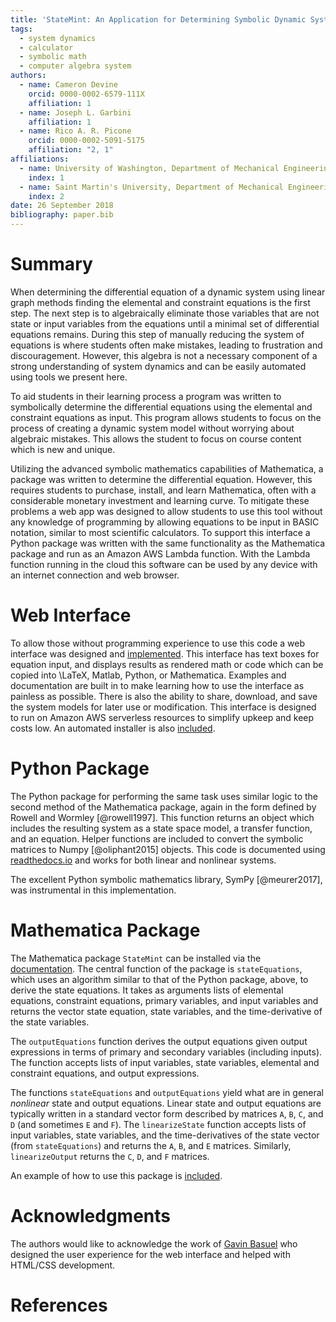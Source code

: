 ```yaml
---
title: 'StateMint: An Application for Determining Symbolic Dynamic System Models using Linear Graph Methods'
tags:
  - system dynamics
  - calculator
  - symbolic math
  - computer algebra system
authors:
  - name: Cameron Devine
    orcid: 0000-0002-6579-111X
    affiliation: 1
  - name: Joseph L. Garbini
    affiliation: 1
  - name: Rico A. R. Picone
    orcid: 0000-0002-5091-5175
    affiliation: "2, 1"
affiliations:
  - name: University of Washington, Department of Mechanical Engineering
    index: 1
  - name: Saint Martin's University, Department of Mechanical Engineering
    index: 2
date: 26 September 2018
bibliography: paper.bib
---
```


# Summary

When determining the differential equation of a dynamic system using linear graph methods finding the elemental and constraint equations is the first step.
The next step is to algebraically eliminate those variables that are not state or input variables from the equations until a minimal set of differential equations remains.
During this step of manually reducing the system of equations is where students often make mistakes, leading to frustration and discouragement.
However, this algebra is not a necessary component of a strong understanding of system dynamics and can be easily automated using tools we present here.

To aid students in their learning process a program was written to symbolically determine the differential equations using the elemental and constraint equations as input.
This program allows students to focus on the process of creating a dynamic system model without worrying about algebraic mistakes.
This allows the student to focus on course content which is new and unique.

Utilizing the advanced symbolic mathematics capabilities of Mathematica, a package was written to determine the differential equation.
However, this requires students to purchase, install, and learn Mathematica, often with a considerable monetary investment and learning curve.
To mitigate these problems a web app was designed to allow students to use this tool without any knowledge of programming by allowing equations to be input in BASIC notation, similar to most scientific calculators.
To support this interface a Python package was written with the same functionality as the Mathematica package and run as an Amazon AWS Lambda function.
With the Lambda function running in the cloud this software can be used by any device with an internet connection and web browser.

# Web Interface

To allow those without programming experience to use this code a web interface was designed and [implemented](http://statum.camerondevine.me/).
This interface has text boxes for equation input, and displays results as rendered math or code which can be copied into \LaTeX, Matlab, Python, or Mathematica.
Examples and documentation are built in to make learning how to use the interface as painless as possible.
There is also the ability to share, download, and save the system models for later use or modification.
This interface is designed to run on Amazon AWS serverless resources to simplify upkeep and keep costs low.
An automated installer is also [included](https://github.com/CameronDevine/Statum/tree/master/web).

# Python Package

The Python package for performing the same task uses similar logic to the second method of the Mathematica package, again in the form defined by Rowell and Wormley [@rowell1997].
This function returns an object which includes the resulting system as a state space model, a transfer function, and an equation.
Helper functions are included to convert the symbolic matrices to Numpy [@oliphant2015] objects.
This code is documented using [readthedocs.io](https://statum.readthedocs.io/en/latest/) and works for both linear and nonlinear systems.

The excellent Python symbolic mathematics library, SymPy [@meurer2017], was instrumental in this implementation.

# Mathematica Package

The Mathematica package `StateMint` can be installed via the [documentation](https://github.com/CameronDevine/Statum/blob/master/mathematica/README.md). The central function of the package is `stateEquations`, which uses an algorithm similar to that of the Python package, above, to derive the state equations. It takes as arguments lists of elemental equations, constraint equations, primary variables, and input variables and returns the vector state equation, state variables, and the time-derivative of the state variables.

The `outputEquations` function derives the output equations given output expressions in terms of primary and secondary variables (including inputs). The function accepts lists of input variables, state variables, elemental and constraint equations, and output expressions.

The functions `stateEquations` and `outputEquations` yield what are in general *nonlinear* state and output equations. Linear state and output equations are typically written in a standard vector form described by matrices `A`, `B`, `C`, and `D` (and sometimes `E` and `F`). The `linearizeState` function accepts lists of input variables, state variables, and the time-derivatives of the state vector (from `stateEquations`) and returns the `A`, `B`, and `E` matrices. Similarly, `linearizeOutput` returns the `C`, `D`, and `F` matrices.

An example of how to use this package is [included](https://github.com/CameronDevine/Statum/blob/master/mathematica/Example.nb).

# Acknowledgments

The authors would like to acknowledge the work of [Gavin Basuel](https://www.gavinbasuel.com/) who designed the user experience for the web interface and helped with HTML/CSS development.

# References

<!--stackedit_data:
eyJkaXNjdXNzaW9ucyI6eyJTUjhYckl2em11VWpGY1paIjp7In
N0YXJ0Ijo2NjUsImVuZCI6ODIwLCJ0ZXh0IjoiV2hlbiBkZXRl
cm1pbmluZyB0aGUgZGlmZmVyZW50aWFsIGVxdWF0aW9uIG9mIG
EgZHluYW1pYyBzeXN0ZW0gdXNpbmcgbGluZWFyIGdyYeKApiJ9
LCJrSXRMMVFWQkhJeWttVEJ0Ijp7InN0YXJ0IjoxMjkxLCJlbm
QiOjE0NjIsInRleHQiOiJUbyBhaWQgc3R1ZGVudHMgaW4gdGhl
aXIgbGVhcm5pbmcgcHJvY2VzcyBhIHByb2dyYW0gd2FzIHdyaX
R0ZW4gdG8gc3ltYm9saWNhbGx54oCmIn0sInZBaUExS2dBQm1r
WU9jTWUiOnsic3RhcnQiOjIxMDgsImVuZCI6MjEyMiwidGV4dC
I6IkJBU0lDIG5vdGF0aW9uIn19LCJjb21tZW50cyI6eyJSeUxq
azJxTGNyOERzOEpkIjp7ImRpc2N1c3Npb25JZCI6IlNSOFhySX
Z6bXVVakZjWloiLCJzdWIiOiJnbzoxMDI5MDU0MzU1MzA4OTY0
NzQ4MDAiLCJ0ZXh0IjoiSSdtIGEgYmlnIGJlbGlldmVyIHRoYX
QgeW91ciBmaXJzdCBzZW50ZW5jZSBzaG91bGQgdHJ5IHRvIGNv
bnZleSB0aGUgbWFpbiBwb2ludCBvZiB5b3VyIHBhcGVyLiBUaG
lzIGlzIG1vcmUgb2YgYW4gXCJpbnRyb2R1Y3Rpb25cIiBzZWN0
aW9uIHNlbnRlbmNlLCBhcyBhcmUgdGhvc2UgdGhhdCBmb2xsb3
cgaXQuIFBlcmhhcHMgdGhpcyAqaXMqIGVmZmVjdGl2ZWx5IHRo
ZSBpbnRyb2R1Y3Rpb24gYW5kIHRoZXJlJ3MgYSBzZXBhcmF0ZS
BhYnN0cmFjdCAuLi4gaWYgc28sIHRoYXQncyBmaW5lLiIsImNy
ZWF0ZWQiOjE1NDM3MTkxMDI4MzB9LCJ6ZGh3Y01aaWVEV3JJcG
tDIjp7ImRpc2N1c3Npb25JZCI6IlNSOFhySXZ6bXVVakZjWloi
LCJzdWIiOiJnbzoxMDI5MDU0MzU1MzA4OTY0NzQ4MDAiLCJ0ZX
h0IjoiSSdtIGdvaW5nIHRvIGNvbnRpbnVlIGNvbW1lbnRpbmcg
YXMgaWYgdGhpcyB0ZXh0IGlzIHByZWNlZGVkIGJ5IGFuIGFic3
RyYWN0IG9mIHNvbWUgc29ydC4iLCJjcmVhdGVkIjoxNTQzNzE5
MjAxODA4fSwiNEJyY05qc0RseFNiTGxNNiI6eyJkaXNjdXNzaW
9uSWQiOiJrSXRMMVFWQkhJeWttVEJ0Iiwic3ViIjoiZ286MTAy
OTA1NDM1NTMwODk2NDc0ODAwIiwidGV4dCI6IldlIGNhbiBub3
cgYmUgbW9yZSBzcGVjaWZpYywgaGVyZS4gV2UgaGF2ZSBhbHJl
YWR5IGludHJvZHVjZWQgdGhlIGVxdWF0aW9ucyBhbmQgdGhlIH
Rhc2sgb2YgYXV0b21hdGlvbi4iLCJjcmVhdGVkIjoxNTQzNzIw
MDYzNjkyfSwiRXVPVXZiRmlINXFUbktRMCI6eyJkaXNjdXNzaW
9uSWQiOiJ2QWlBMUtnQUJta1lPY01lIiwic3ViIjoiZ2g6MTAz
OTQ4OTYiLCJ0ZXh0IjoiU2hvdWxkIHdlIGNpdGUgQkFTSUMgbm
90YXRpb24/IEkgZm91bmQgaXQgb24gV2lraXBlZGlhLCAgXG5b
aHR0cHM6Ly9lbi53aWtpcGVkaWEub3JnL3dpa2kvQ2FsY3VsYX
Rvcl9pbnB1dF9tZXRob2RzI0JBU0lDX25vdGF0aW9uXShodHRw
czovL2VuLndpa2lwZWRpYS5vcmcvd2lraS9DYWxjdWxhdG9yX2
lucHV0X21ldGhvZHMjQkFTSUNfbm90YXRpb24pIiwiY3JlYXRl
ZCI6MTU0Mzk1Mzc1NDY0OX19LCJoaXN0b3J5IjpbLTE3NjIwMz
czODgsLTU3NTM0MzcxMCw2NzA0NDc3MSwtMjI5MTM1NzY5LC0x
MTIzMzkyMDU0LC04ODczMDE4MiwyMTAxOTI0Njg1LDYwMjA3OT
c4MCwxMDg1MzA3MzgyLC0xNDUxNzc5NDIzLC0xMDA5OTU4MDI3
LDQ4NDI0ODIxOCwxMTMyMjIzODkzLC01NjAzODcyNTUsLTMzMj
YyMTcwNiwxNjgyNTMwNDkzLC0xNDkyOTA5NTcsNDIzNjYwMTEs
LTI1Njk2NTgzNywtMTIwMTkxMDQ1Ml19
-->
